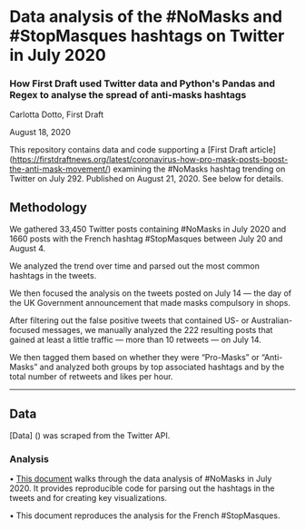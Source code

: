 # Data analysis of the #NoMasks and #StopMasques hashtags on Twitter in July 2020

### How First Draft used Twitter data and Python's Pandas and Regex to analyse the spread of anti-masks hashtags
Carlotta Dotto, First Draft

August 18, 2020

This repository contains data and code supporting a [First Draft article] (https://firstdraftnews.org/latest/coronavirus-how-pro-mask-posts-boost-the-anti-mask-movement/) examining the #NoMasks hashtag trending on Twitter on July 292. Published on August 21, 2020. See below for details.

## Methodology

We gathered 33,450 Twitter posts containing #NoMasks in July 2020 and 1660 posts with the French hashtag #StopMasques between July 20 and August 4. 

We analyzed the trend over time and parsed out the most common hashtags in the tweets.

We then focused the analysis on the tweets posted on July 14 — the day of the UK Government announcement that made masks compulsory in shops. 

After filtering out the false positive tweets that contained US- or Australian-focused messages, we manually analyzed the 222 resulting posts that gained at least a little traffic — more than 10 retweets — on July 14. 

We then tagged them based on whether they were  “Pro-Masks” or “Anti-Masks” and analyzed both groups by top associated hashtags and by the total number of retweets and likes per hour.

---

## Data

[Data] () was scraped from the Twitter API.

### Analysis

• [This document](https://github.com/dottocarlotta/antimasks-hashtags-data-analysis/blob/master/NoMasks-analysis.ipynb) walks through the data analysis of #NoMasks in July 2020. It provides reproducible code for parsing out the hashtags in the tweets and for creating key visualizations.

• This document reproduces the analysis for the French #StopMasques.



